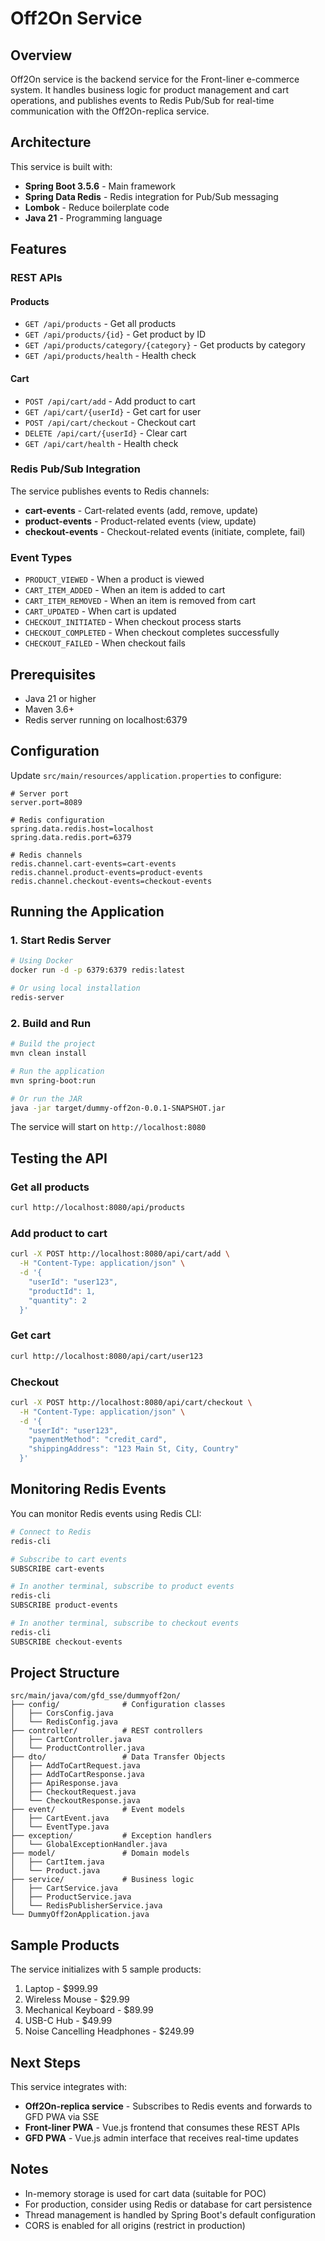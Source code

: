 # Off2On Service

## Overview
Off2On service is the backend service for the Front-liner e-commerce system. It handles business logic for product management and cart operations, and publishes events to Redis Pub/Sub for real-time communication with the Off2On-replica service.

## Architecture
This service is built with:
- **Spring Boot 3.5.6** - Main framework
- **Spring Data Redis** - Redis integration for Pub/Sub messaging
- **Lombok** - Reduce boilerplate code
- **Java 21** - Programming language

## Features

### REST APIs

#### Products
- `GET /api/products` - Get all products
- `GET /api/products/{id}` - Get product by ID
- `GET /api/products/category/{category}` - Get products by category
- `GET /api/products/health` - Health check

#### Cart
- `POST /api/cart/add` - Add product to cart
- `GET /api/cart/{userId}` - Get cart for user
- `POST /api/cart/checkout` - Checkout cart
- `DELETE /api/cart/{userId}` - Clear cart
- `GET /api/cart/health` - Health check

### Redis Pub/Sub Integration
The service publishes events to Redis channels:
- **cart-events** - Cart-related events (add, remove, update)
- **product-events** - Product-related events (view, update)
- **checkout-events** - Checkout-related events (initiate, complete, fail)

### Event Types
- `PRODUCT_VIEWED` - When a product is viewed
- `CART_ITEM_ADDED` - When an item is added to cart
- `CART_ITEM_REMOVED` - When an item is removed from cart
- `CART_UPDATED` - When cart is updated
- `CHECKOUT_INITIATED` - When checkout process starts
- `CHECKOUT_COMPLETED` - When checkout completes successfully
- `CHECKOUT_FAILED` - When checkout fails

## Prerequisites
- Java 21 or higher
- Maven 3.6+
- Redis server running on localhost:6379

## Configuration
Update `src/main/resources/application.properties` to configure:

```properties
# Server port
server.port=8089

# Redis configuration
spring.data.redis.host=localhost
spring.data.redis.port=6379

# Redis channels
redis.channel.cart-events=cart-events
redis.channel.product-events=product-events
redis.channel.checkout-events=checkout-events
```

## Running the Application

### 1. Start Redis Server
```bash
# Using Docker
docker run -d -p 6379:6379 redis:latest

# Or using local installation
redis-server
```

### 2. Build and Run
```bash
# Build the project
mvn clean install

# Run the application
mvn spring-boot:run

# Or run the JAR
java -jar target/dummy-off2on-0.0.1-SNAPSHOT.jar
```

The service will start on `http://localhost:8080`

## Testing the API

### Get all products
```bash
curl http://localhost:8080/api/products
```

### Add product to cart
```bash
curl -X POST http://localhost:8080/api/cart/add \
  -H "Content-Type: application/json" \
  -d '{
    "userId": "user123",
    "productId": 1,
    "quantity": 2
  }'
```

### Get cart
```bash
curl http://localhost:8080/api/cart/user123
```

### Checkout
```bash
curl -X POST http://localhost:8080/api/cart/checkout \
  -H "Content-Type: application/json" \
  -d '{
    "userId": "user123",
    "paymentMethod": "credit_card",
    "shippingAddress": "123 Main St, City, Country"
  }'
```

## Monitoring Redis Events

You can monitor Redis events using Redis CLI:

```bash
# Connect to Redis
redis-cli

# Subscribe to cart events
SUBSCRIBE cart-events

# In another terminal, subscribe to product events
redis-cli
SUBSCRIBE product-events

# In another terminal, subscribe to checkout events
redis-cli
SUBSCRIBE checkout-events
```

## Project Structure
```
src/main/java/com/gfd_sse/dummyoff2on/
├── config/              # Configuration classes
│   ├── CorsConfig.java
│   └── RedisConfig.java
├── controller/          # REST controllers
│   ├── CartController.java
│   └── ProductController.java
├── dto/                 # Data Transfer Objects
│   ├── AddToCartRequest.java
│   ├── AddToCartResponse.java
│   ├── ApiResponse.java
│   ├── CheckoutRequest.java
│   └── CheckoutResponse.java
├── event/               # Event models
│   ├── CartEvent.java
│   └── EventType.java
├── exception/           # Exception handlers
│   └── GlobalExceptionHandler.java
├── model/               # Domain models
│   ├── CartItem.java
│   └── Product.java
├── service/             # Business logic
│   ├── CartService.java
│   ├── ProductService.java
│   └── RedisPublisherService.java
└── DummyOff2onApplication.java
```

## Sample Products
The service initializes with 5 sample products:
1. Laptop - $999.99
2. Wireless Mouse - $29.99
3. Mechanical Keyboard - $89.99
4. USB-C Hub - $49.99
5. Noise Cancelling Headphones - $249.99

## Next Steps
This service integrates with:
- **Off2On-replica service** - Subscribes to Redis events and forwards to GFD PWA via SSE
- **Front-liner PWA** - Vue.js frontend that consumes these REST APIs
- **GFD PWA** - Vue.js admin interface that receives real-time updates

## Notes
- In-memory storage is used for cart data (suitable for POC)
- For production, consider using Redis or database for cart persistence
- Thread management is handled by Spring Boot's default configuration
- CORS is enabled for all origins (restrict in production)

